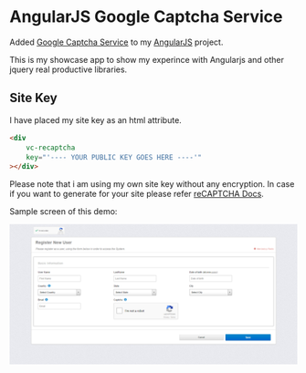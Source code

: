 AngularJS Google Captcha Service
===================

Added  [Google Captcha Service](https://www.google.com/recaptcha/intro/index.html) to my [AngularJS](https://angularjs.org/) project.

This is my showcase app to show my experince with Angularjs and other jquery real productive libraries.

Site Key
------------

I have placed my site key as an html attribute.

```html
<div
    vc-recaptcha
    key="'---- YOUR PUBLIC KEY GOES HERE ----'"
></div>
```

Please note that i am using my own site key without any encryption.
In case if you want to generate for your site please refer [reCAPTCHA Docs](https://www.google.com/recaptcha/intro/index.html).

Sample screen of this demo:

![Application Screen](https://github.com/viniston/AngularGoogleCaptchaServiceApp/blob/master/img/App%20Screen%201.png)
